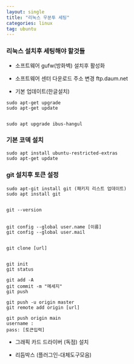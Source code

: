 ```yaml
---
layout: single
title: "리눅스 우분투 세팅"
categories: linux
tag: ubuntu
---
```


### 리눅스 설치후 세팅해야 할것들

- 소프트웨어 gufw(방화벽) 설치후 활성화

- 소프트웨어 센터 다운로드 주소 변경 ftp.daum.net

- 기본 업데이트(한글설치)

```
sudo apt-get upgrade
sudo apt-get update


sudo apt upgrade ibus-hangul
```

### 기본 코덱 설치

```
sudo apt install ubuntu-restricted-extras
sudo apt-get update
```

### git 설치후 토큰 설정

```
sudo apt-git install git (패키지 리스트 업데이트)
sudo apt install git


git --version 


git config --global user.name [이름]
git config --global user.mail


git clone [url]


git init
git status

git add -A
git commit -m "메세지"
git push

git push -u origin master
git remote add origin [url]

git push origin main
username :
pass: [토큰입력]
```

- 그래픽 카드 드라이버 (독점) 설치
* 리듬박스 (플러그인-대체도구모음)
